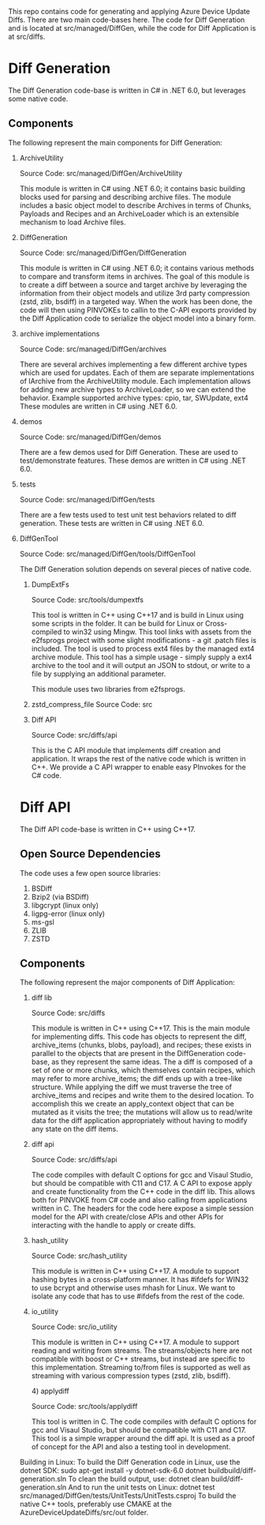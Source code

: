 This repo contains code for generating and applying Azure Device Update Diffs.
There are two main code-bases here. The code for Diff Generation and is located 
at src/managed/DiffGen, while the code for Diff Application is at src/diffs.

<h1>Diff Generation</h1>

The Diff Generation code-base is written in C# in .NET 6.0, but leverages some native code.

<h2>Components</h2>

The following represent the main components for Diff Generation:
<ol>
    <li>ArchiveUtility
        <p>Source Code: src/managed/DiffGen/ArchiveUtility</p>
        <p>This module is written in C# using .NET 6.0; it contains basic building blocks used for parsing and 
        describing archive files. The module includes a basic object model to describe Archives in terms of 
        Chunks, Payloads and Recipes and an ArchiveLoader which is an extensible mechanism to load Archive files.</p>
    </li>
    <li>DiffGeneration
        <p>Source Code: src/managed/DiffGen/DiffGeneration</p>
        <p>This module is written in C# using .NET 6.0; it contains various methods to compare and transform items
        in archives. The goal of this module is to create a diff between a source and target archive by leveraging
        the information from their object models and utilize 3rd party compression (zstd, zlib, bsdiff) in a targeted
        way. When the work has been done, the code will then using PINVOKEs to callin to the C-API exports provided
        by the Diff Application code to serialize the object model into a binary form.</p>
    </li>    
    <li>archive implementations
        <p>Source Code: src/managed/DiffGen/archives</p>
        <p>There are several archives implementing a few different archive types which are used for updates. Each of them 
        are separate implementations of IArchive from the ArchiveUtility module. Each implementation allows for adding
        new archive types to ArchiveLoader, so we can extend the behavior.
        Example supported archive types: cpio, tar, SWUpdate, ext4
        These modules are written in C# using .NET 6.0.</p>
    </li>
    <li>demos
        <p>Source Code: src/managed/DiffGen/demos</p>
        <p>There are a few demos used for Diff Generation. These are used to test/demonstrate features.
        These demos are written in C# using .NET 6.0.
        </p>
    </li>
    <li>tests
        <p>Source Code: src/managed/DiffGen/tests</p>
        <p>There are a few tests used to test unit test behaviors related to diff generation.
        These tests are written in C# using .NET 6.0.</p>
    </li>
    <li>DiffGenTool
        <p>Source Code: src/managed/DiffGen/tools/DiffGenTool</p>
        <p>
        </p>
    </li>
The Diff Generation solution depends on several pieces of native code.
<ol>
    <li> DumpExtFs
        <p>Source Code: src/tools/dumpextfs</p>
        <p>This tool is written in C++ using C++17 and is build in Linux using some scripts in the folder.
        It can be build for Linux or Cross-compiled to win32 using Mingw.        
        This tool links with assets from the e2fsprogs project with some slight modifications - a git .patch files
        is included.
        The tool is used to process ext4 files by the managed ext4 archive module. This tool has a simple usage - 
        simply supply a ext4 archive to the tool and it will output an JSON to stdout, or write to a file by supplying
        an additional parameter.
        </p>
        <p>
        This module uses two libraries from e2fsprogs.
        </p>
    </li>
    <li> zstd_compress_file
        Source Code: src
        <p>
        </p>
    </li>
    <li> Diff API
        <p>Source Code: src/diffs/api</p>
        <p>This is the C API module that implements diff creation and application.
        It wraps the rest of the native code which is written in C++. We provide a C API wrapper to enable easy PInvokes for the C# code.
        </p>
    </li>
</ol>

<h1>Diff API</h1>
The Diff API code-base is written in C++ using C++17. 

<h2>Open Source Dependencies</h2>
The code uses a few open source libraries:
<ol>
<li>BSDiff</li>
<li>Bzip2 (via BSDiff)</li>
<li>libgcrypt (linux only)</li>
<li>ligpg-error (linux only)</li>
<li>ms-gsl</li>
<li>ZLIB</li>
<li>ZSTD</li>
</ol>

<h2>Components</h2>
The following represent the major components of Diff Application:
<ol>
    <li>diff lib
        <p>Source Code: src/diffs</p>
        <p>This module is written in C++ using C++17.
        This is the main module for implementing diffs. This code has objects to represent the diff,
        archive_items (chunks, blobs, payload), and recipes; these exists in parallel to the objects that 
        are present in the DiffGeneration code-base, as they represent the same ideas. The a diff is composed of
        a set of one or more chunks, which themselves contain recipes, which may refer to more archive_items; the diff
        ends up with a tree-like structure.
        While applying the diff we must traverse the tree of archive_items and recipes and write them to the 
        desired location. To accomplish this we create an apply_context object that can be mutated as it visits the
        tree; the mutations will allow us to read/write data for the diff application appropriately without having to 
        modify any state on the diff items.
        </p>
    </li>
    <li>diff api
        <p>Source Code: src/diffs/api</p>
        <p>The code compiles with default C options for gcc and Visaul Studio, but should be compatible with C11 and C17.
        A C API to expose apply and create functionality from the C++ code in the diff lib. This allows both for
        PINVOKE from C# code and also calling from applications written in C.
        The headers for the code here expose a simple session model for the API with create/close APIs and
        other APIs for interacting with the handle to apply or create diffs.</P>
    </li>    
    <li>hash_utility
        <p>Source Code: src/hash_utility</p>
        <p>This module is written in C++ using C++17.
        A module to support hashing bytes in a cross-platform manner. It has #ifdefs for WIN32 to use bcrypt and otherwise
        uses mhash for Linux. We want to isolate any code that has to use #ifdefs from the rest of the code.</p>
    </li>
    <li>io_utility
        <p>Source Code: src/io_utility</p>
        <p>This module is written in C++ using C++17.
        A module to support reading and writing from streams. The streams/objects here are not compatible with boost or C++ streams, but instead are specific to this implementation. Streaming to/from files is supported as well as streaming with various compression types (zstd, zlib, bsdiff).
        </p>
    </li>
    4) applydiff
        <p>Source Code: src/tools/applydiff</p>
        <p>This tool is written in C. The code compiles with default C options for gcc and Visaul Studio, but should be compatible with C11 and C17.
        This tool is a simple wrapper around the diff api. It is used as a proof of concept for the API and
        also a testing tool in development.</p>
</ol>

Building in Linux:
    To build the Diff Generation code in Linux, use the dotnet SDK:
        sudo apt-get install -y dotnet-sdk-6.0
        dotnet buildbuild/diff-generation.sln
    To clean the build output, use:
        dotnet clean build/diff-generation.sln
    And to run the unit tests on Linux:
        dotnet test src/managed/DiffGen/tests/UnitTests/UnitTests.csproj
    To build the native C++ tools, preferably use CMAKE at the AzureDeviceUpdateDiffs/src/out folder.
